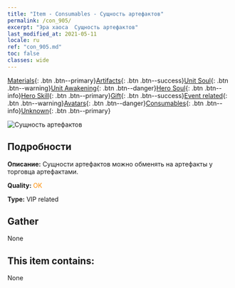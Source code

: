 ```yaml
---
title: "Item - Consumables - Сущность артефактов"
permalink: /con_905/
excerpt: "Эра хаоса  Сущность артефактов"
last_modified_at: 2021-05-11
locale: ru
ref: "con_905.md"
toc: false
classes: wide
---
```

 [Materials](/ItemsRU/){: .btn .btn--primary}[Artifacts](/ItemsRU/Artifacts/){: .btn .btn--success}[Unit Soul](/ItemsRU/UnitSoul/){: .btn .btn--warning}[Unit Awakening](/ItemsRU/UnitAwakening/){: .btn .btn--danger}[Hero Soul](/ItemsRU/HeroSoul/){: .btn .btn--info}[Hero Skill](/ItemsRU/HeroSkill/){: .btn .btn--primary}[Gift](/ItemsRU/Gift/){: .btn .btn--success}[Event related](/ItemsRU/Events/){: .btn .btn--warning}[Avatars](/ItemsRU/Avatars/){: .btn .btn--danger}[Consumables](/ItemsRU/Consumables/){: .btn .btn--info}[Unknown](/ItemsRU/Unknown/){: .btn .btn--primary}

 ![Сущность артефактов](/images/t/i_99.png)

## Подробности
 **Описание:** Сущности артефактов можно обменять на артефакты у торговца артефактами.

 **Quality:** <span style="color: #FF8C00">OK</span>

 **Type:** VIP related

## Gather

  None

## This item contains:

  None

